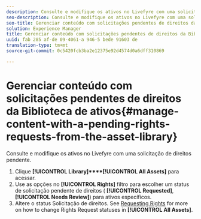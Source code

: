 ```yaml
---
description: Consulte e modifique os ativos no Livefyre com uma solicitação de direitos pendente.
seo-description: Consulte e modifique os ativos no Livefyre com uma solicitação de direitos pendente.
seo-title: Gerenciar conteúdo com solicitações pendentes de direitos da Biblioteca de ativos
solution: Experience Manager
title: Gerenciar conteúdo com solicitações pendentes de direitos da Biblioteca de ativos
uuid: fab 285 af-de 09-4061-a 946-5 bede 91603 de
translation-type: tm+mt
source-git-commit: 0c5420fcb3ba2e12375e92d4574d0a6dff310869

---
```



# Gerenciar conteúdo com solicitações pendentes de direitos da Biblioteca de ativos{#manage-content-with-a-pending-rights-requests-from-the-asset-library}

Consulte e modifique os ativos no Livefyre com uma solicitação de direitos pendente.

1. Clique **[!UICONTROL Library]****[!UICONTROL All Assets]** para acessar.
1. Use as opções no **[!UICONTROL Rights]** filtro para escolher um status de solicitação pendente de direitos ( **[!UICONTROL Requested]**, **[!UICONTROL Needs Review]**) para ativos específicos.
1. Altere o status Solicitação de direitos. See [Requesting Rights](../c-how-requesting-rights-works/c-how-requesting-rights-works.md#c_how_requesting_rights_works) for more on how to change Rights Request statuses in **[!UICONTROL All Assets]**.
